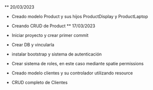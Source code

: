** 20/03/2023
- Creado modelo Product y sus hijos ProductDisplay y ProductLaptop
- Creando CRUD de Product
** 17/03/2023
- Iniciar proyecto y crear primer commit
- Crear DB y vincularla
- instalar bootstrap y sistema de autenticación
- Crear sistema de roles, en este caso mediante spatie permissions

- Creado modelo clientes y su controlador utilizando resource
- CRUD completo de Clientes
